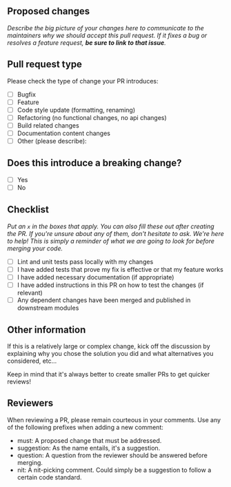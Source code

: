 ## Proposed changes

_Describe the big picture of your changes here to communicate to the maintainers why we should accept this pull request. 
If it fixes a bug or resolves a feature request, **be sure to link to that issue**._

## Pull request type

Please check the type of change your PR introduces:
- [ ] Bugfix
- [ ] Feature
- [ ] Code style update (formatting, renaming)
- [ ] Refactoring (no functional changes, no api changes)
- [ ] Build related changes
- [ ] Documentation content changes
- [ ] Other (please describe):
  
[//]: # (**NOTE**: If you have multiple types of changes in your PR, give an overview of the changes under the respective categories.)

## Does this introduce a breaking change?

- [ ] Yes
- [ ] No

## Checklist

_Put an `x` in the boxes that apply. You can also fill these out after creating the PR. If you're unsure about any of them, don't hesitate to ask. We're here to help! This is simply a reminder of what we are going to look for before merging your code._

- [ ] Lint and unit tests pass locally with my changes
- [ ] I have added tests that prove my fix is effective or that my feature works
- [ ] I have added necessary documentation (if appropriate)
- [ ] I have added instructions in this PR on how to test the changes (if relevant)
- [ ] Any dependent changes have been merged and published in downstream modules

## Other information

If this is a relatively large or complex change, kick off the discussion by explaining why you chose the solution you did and what alternatives you considered, etc...  

Keep in mind that it's always better to create smaller PRs to get quicker reviews!

## Reviewers
When reviewing a PR, please remain courteous in your comments. Use any of the following prefixes when adding a new comment:  

- must: A proposed change that must be addressed.
- suggestion: As the name entails, it's a suggestion.
- question: A question from the reviewer should be answered before merging.
- nit: A nit-picking comment. Could simply be a suggestion to follow a certain code standard.
